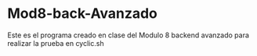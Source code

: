 # Mod8-back-Avanzado

Este es el programa creado en clase del Modulo 8 backend avanzado para realizar la prueba en cyclic.sh
